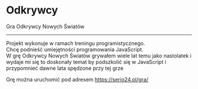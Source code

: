 # Odkrywcy
Gra Odkrywcy Nowych Światów<br />
<hr /> 
Projekt wykonuje w ramach treningu programistycznego.<br /> 
Chcę podnieść umiejętności programowania JavaScript.<br /> 
W grę Odkrywcy Nowych Światów grywałem wiele lat temu jako nastolatek i wydaje mi się to doskonały temat by podszkolić się w JavaScript i przypomnieć dawne lata spędzone przy tej grze

Grę można uruchomić pod adresem
https://serio24.pl/gra/
